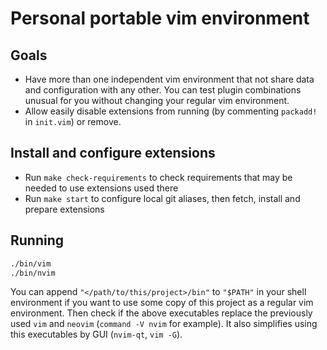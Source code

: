 # Personal portable vim environment

## Goals
- Have more than one independent vim environment that not share data and configuration with any other. You can test plugin combinations unusual for you without changing your regular vim environment.
- Allow easily disable extensions from running (by commenting `packadd!` in `init.vim`) or remove.

## Install and configure extensions
- Run `make check-requirements` to check requirements that may be needed to use extensions used there
- Run `make start` to configure local git aliases, then fetch, install and prepare extensions

## Running
```sh
./bin/vim
./bin/nvim
```

You can append `"</path/to/this/project>/bin"` to `"$PATH"` in your shell environment if you want to use some copy of this project as a regular vim environment. Then check if the above executables replace the previously used `vim` and `neovim` (`command -V nvim` for example). It also simplifies using this executables by GUI (`nvim-qt`, `vim -G`).
